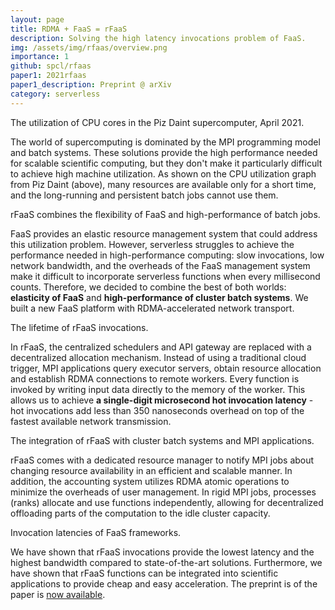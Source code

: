 ```yaml
---
layout: page
title: RDMA + FaaS = rFaaS
description: Solving the high latency invocations problem of FaaS.
img: /assets/img/rfaas/overview.png
importance: 1
github: spcl/rfaas
paper1: 2021rfaas
paper1_description: Preprint @ arXiv
category: serverless
---
```


<div style="vertical-align:middle; text-align:center">
    <img class="img-fluid rounded z-depth-1" src="{{ '/assets/img/rfaas/utilization.png' | relative_url }}" alt="" title="Piz Daint utilization."/>
</div>
<div class="caption">
  The utilization of CPU cores in the Piz Daint supercomputer, April 2021.
</div>

The world of supercomputing is dominated by the MPI programming model and batch systems.
These solutions provide the high performance needed for scalable scientific computing, but
they don't make it particularly difficult to achieve high machine utilization.
As shown on the CPU utilization graph from Piz Daint (above), many resources are available
only for a short time, and the long-running and persistent batch jobs cannot use them.

<div style="vertical-align:middle; text-align:center">
    <img class="img-fluid rounded z-depth-1" src="{{ '/assets/img/rfaas/overview.png' | relative_url }}" alt="" title="rFaaS overview."/>
</div>
<div class="caption">
  rFaaS combines the flexibility of FaaS and high-performance of batch jobs.
</div>

FaaS provides an elastic resource management system that could address this utilization problem.
However, serverless struggles to achieve the performance needed in high-performance computing:
slow invocations, low network bandwidth, and the overheads of the FaaS management system
make it difficult to incorporate serverless functions when every millisecond counts.
Therefore, we decided to combine the best of both worlds: **elasticity of FaaS** and **high-performance
of cluster batch systems**. We built a new FaaS platform with RDMA-accelerated network transport.


<div style="vertical-align:middle; text-align:center">
    <img class="img-fluid rounded z-depth-1" src="{{ '/assets/img/rfaas/lifetime.png' | relative_url }}" alt="" title="rFaaS invocations."/>
</div>
<div class="caption">
  The lifetime of rFaaS invocations.
</div>

In rFaaS, the centralized schedulers and API gateway are replaced with a decentralized allocation mechanism.
Instead of using a traditional cloud trigger, MPI applications query executor servers,
obtain resource allocation and establish RDMA connections to remote workers.
Every function is invoked by writing input data directly to the memory of the worker.
This allows us to achieve **a single-digit microsecond hot invocation latency** - hot invocations
add less than 350 nanoseconds overhead on top of the fastest available network transmission.

<div style="vertical-align:middle; text-align:center">
  <img class="img-fluid rounded z-depth-1" src="{{ '/assets/img/rfaas/system.png' | relative_url }}" alt="" title="rFaaS with batch systems."/>
</div>
<div class="caption">
  The integration of rFaaS with cluster batch systems and MPI applications.
</div>

rFaaS comes with a dedicated resource manager to notify MPI jobs about changing resource availability
in an efficient and scalable manner. In addition, the accounting system utilizes RDMA atomic operations to minimize the overheads of user management.
In rigid MPI jobs, processes (ranks) allocate and use functions independently, allowing for 
decentralized offloading parts of the computation to the idle cluster capacity.

<div style="vertical-align:middle; text-align:center">
    <img class="img-fluid rounded z-depth-1" src="{{ '/assets/img/rfaas/invocation_times.png' | relative_url }}" alt="" title="Invocation latencies.."/>
</div>
<div class="caption">
  Invocation latencies of FaaS frameworks.
</div>

We have shown that rFaaS invocations provide the lowest latency and the highest bandwidth
compared to state-of-the-art solutions. Furthermore, we have shown that rFaaS functions
can be integrated into scientific applications to provide cheap and easy acceleration.
The preprint is of the paper is [now available](/publications#2021rfaas).
